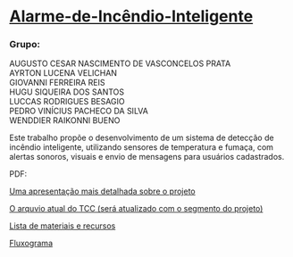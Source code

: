 # [Alarme-de-Incêndio-Inteligente](https://jorjye.github.io/Alarme-de-Incendio-Inteligente/)

### **Grupo:**  
AUGUSTO CESAR NASCIMENTO DE VASCONCELOS PRATA  
AYRTON LUCENA VELICHAN  
GIOVANNI FERREIRA REIS  
HUGU SIQUEIRA DOS SANTOS  
LUCCAS RODRIGUES BESAGIO  
PEDRO VINÍCIUS PACHECO DA SILVA  
WENDDIER RAIKONNI BUENO

Este trabalho propõe o desenvolvimento de um sistema de detecção de incêndio inteligente, utilizando sensores de temperatura e fumaça, com alertas sonoros, visuais e envio de mensagens para usuários cadastrados.  
  
  
  
PDF:  
  
[Uma apresentação mais detalhada sobre o projeto](APRESENTAÇÃO%20TCC.pdf)  
  
[O arquvio atual do TCC (será atualizado com o segmento do projeto)](TCC.pdf)  
  
[Lista de materiais e recursos](Lista%20de%20materiais%20e%20recursos.pdf)  

[Fluxograma](Fluxograma.pdf)
